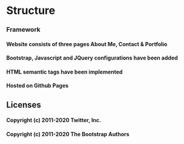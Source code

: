 # Structure



### Framework 

#### Website consists of three pages About Me, Contact & Portfolio
#### Bootstrap, Javascript and JQuery configurations have been added
#### HTML semantic tags have been implemented
#### Hosted on Github Pages


## Licenses

#### Copyright (c) 2011-2020 Twitter, Inc.
#### Copyright (c) 2011-2020 The Bootstrap Authors
